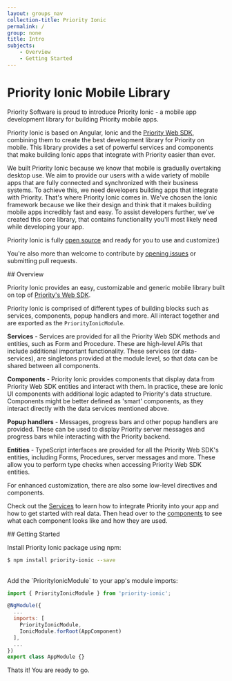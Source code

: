 ```yaml
---
layout: groups_nav
collection-title: Priority Ionic
permalink: /
group: none
title: Intro
subjects:
    - Overview
    - Getting Started
---
```

# Priority Ionic Mobile Library

Priority Software is proud to introduce Priority Ionic - a mobile app development library for building Priority mobile apps.

Priority Ionic is based on Angular, Ionic and the [Priority Web SDK](/api), combining them to create the best development library for Priority on mobile. This library provides a set of powerful services and components that make building Ionic apps that integrate with Priority easier than ever.

We built Priority Ionic because we know that mobile is gradually overtaking desktop use. We aim to provide our users with a wide variety of mobile apps that are fully connected and synchronized with their business systems. To achieve this, we need developers building apps that integrate with Priority. That's where Priority Ionic comes in. We've chosen the Ionic framework because we like their design and think that it makes building mobile apps incredibly fast and easy. To assist developers further, we've created this core library, that contains functionality you'll most likely need while developing your app.

Priority Ionic is fully [open source](https://github.com/PrioritySoftware/priority-ionic) and ready for you to use and customize:)

You're also more than welcome to contribute by [opening issues](https://github.com/PrioritySoftware/priority-ionic/issues/new) or submitting pull requests.

<a name="Overview"/>
## Overview

Priority Ionic provides an easy, customizable and generic mobile library built on top of [Priority's Web SDK](/api).

Priority Ionic is comprised of different types of building blocks such as services, components, popup handlers and more. All interact together and are exported as the `PriorityIonicModule`.

**Services** - Services are provided for all the Priority Web SDK methods and entities, such as  Form and Procedure. These are high-level APIs that include additional important functionality. These services (or data-services), are singletons provided at the module level, so that data can be shared between all components.

**Components** - Priority Ionic provides components that display data from Priority Web SDK entities and interact with them. In practice, these are Ionic UI components with additional logic adapted to Priority's data structure. Components might be better defined as 'smart' components, as they interact directly with the data services mentioned above.

**Popup handlers** - Messages, progress bars and other popup handlers are provided. These can be used to display Priority server messages and progress bars while interacting with the Priority backend.

**Entities** - TypeScript interfaces are provided for all the Priority Web SDK's entities, including Forms, Procedures, server messages and more. These allow you to perform type checks when accessing Priority Web SDK entities.

For enhanced customization, there are also some low-level directives and components.

Check out the [Services](/priority-ionic/Services) to learn how to integrate Priority into your app and how to get started with real data. Then head over to the [components](/priority-ionic/Components) to see what each component looks like and how they are used.

<a name="Getting_started"/>
## Getting Started

Install Priority Ionic package using npm:

```bash
$ npm install priority-ionic --save
```

<br/>
Add the `PriorityIonicModule` to your app's module imports:

```js
import { PriorityIonicModule } from 'priority-ionic';

@NgModule({
  ...
  imports: [
    PriorityIonicModule,
    IonicModule.forRoot(AppComponent)
  ],
  ...
})
export class AppModule {}
```

Thats it! You are ready to go.



